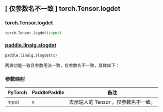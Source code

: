 ## [ 仅参数名不一致 ] torch.Tensor.logdet

### [torch.Tensor.logdet](https://pytorch.org/docs/stable/generated/torch.Tensor.logdet.html)

```python
torch.Tensor.logdet(input)
```

### [paddle.linalg.slogdet](https://www.paddlepaddle.org.cn/documentation/docs/zh/api/paddle/linalg/slogdet_cn.html)

```python
paddle.linalg.slogdet(x)
```

两者功能一致且参数用法一致，仅参数名不一致，具体如下：

### 参数映射

| PyTorch | PaddlePaddle | 备注                               |
| ------- | ------------ | ---------------------------------- |
|    input    | x            |  表示输入的 Tensor ，仅参数名不一致。 |
